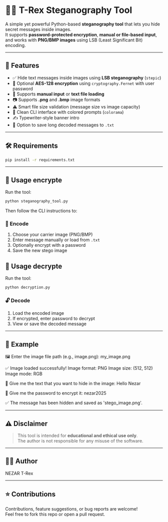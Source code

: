 
# 🕵️‍♂️ T-Rex Steganography Tool 

A simple yet powerful Python-based **steganography tool** that lets you hide secret messages inside images.  
It supports **password-protected encryption**, **manual or file-based input**, and works with **PNG/BMP images** using LSB (Least Significant Bit) encoding.

---

## 🎯 Features

- ✅ Hide text messages inside images using **LSB steganography** (`stepic`)
- 🔐 Optional **AES-128 encryption** using `cryptography.Fernet` with user password
- 📄 Supports **manual input** or **text file loading**
- 📷 Supports **.png** and **.bmp** image formats
- ⚠️ Smart file size validation (message size vs image capacity)
- 🧠 Clean CLI interface with colored prompts (`colorama`)
- ✍️ Typewriter-style banner intro
- 📂 Option to save long decoded messages to `.txt`

---

## 🛠️ Requirements

```bash
pip install -r requirements.txt
```
---

## 🚀 Usage encrypte

Run the tool:

```bash
python steganography_tool.py
```

Then follow the CLI instructions to:

### 🔏 Encode
1. Choose your carrier image (PNG/BMP)
2. Enter message manually or load from `.txt`
3. Optionally encrypt with a password
4. Save the new stego image

## 🚀 Usage decrypte

Run the tool:

```bash
python decryption.py
```
### 🔓 Decode
1. Load the encoded image
2. If encrypted, enter password to decrypt
3. View or save the decoded message

---

## 🧪 Example

🖼️ Enter the image file path (e.g., image.png): my_image.png

✅ Image loaded successfully!
Image format: PNG
Image size: (512, 512)
Image mode: RGB

📜 Give me the text that you want to hide in the image: Hello Nezar

🔐 Give me the password to encrypt it: nezar2025

✅ The message has been hidden and saved as 'stego_image.png'.


---

## ⚠️ Disclaimer

> This tool is intended for **educational and ethical use only**.  
> The author is not responsible for any misuse of the software.

---


## 🙋‍♂️ Author

NEZAR T-Rex

---

## ⭐ Contributions

Contributions, feature suggestions, or bug reports are welcome!  
Feel free to fork this repo or open a pull request.

